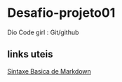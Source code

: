 # Desafio-projeto01
Dio Code girl : Git/github

## links uteis
[Sintaxe Basica de Markdown](https://www.markdownguide.org/basic-syntax/)
